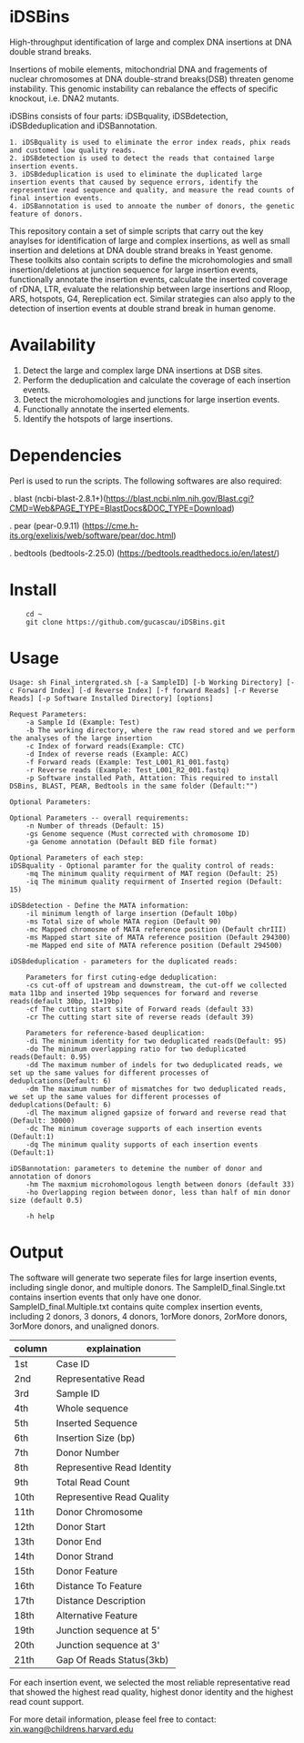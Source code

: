 # iDSBins
High-throughput identification of large and complex DNA insertions at DNA double strand breaks.

Insertions of mobile elements, mitochondrial DNA and fragements of nuclear chromosomes at DNA double-strand breaks(DSB) threaten genome instability. This genomic instability can rebalance the effects of specific knockout, i.e. DNA2 mutants.

iDSBins consists of four parts: iDSBquality, iDSBdetection, iDSBdeduplication and iDSBannotation.

	1. iDSBquality is used to eliminate the error index reads, phix reads and customed low quality reads.
	2. iDSBdetection is used to detect the reads that contained large insertion events.
	3. iDSBdeduplication is used to eliminate the duplicated large insertion events that caused by sequence errors, identify the representive read sequence and quality, and measure the read counts of final insertion events.
	4. iDSBannotation is used to annoate the number of donors, the genetic feature of donors.
	
This repository contain a set of simple scripts that carry out the key anaylses for identification of large and complex insertions, as well as small insertion and deletions at DNA double strand breaks in Yeast genome. These toolkits also contain scripts to define the microhomologies and small insertion/deletions at junction sequence for large insertion events, functionally annotate the insertion events, calculate the inserted coverage of rDNA, LTR, evaluate the relationship between large insertions and Rloop, ARS, hotspots, G4, Rereplication ect.  Similar strategies can also apply to the detection of insertion events at double strand break in human genome.

# Availability 
1. Detect the large and complex large DNA insertions at DSB sites.
2. Perform the deduplication and calculate the coverage of each insertion events.
3. Detect the microhomologies and junctions for large insertion events.
4. Functionally annotate the inserted elements.
5. Identify the hotspots of large insertions.


# Dependencies

Perl is used to run the scripts. The following softwares are also required:

. blast (ncbi-blast-2.8.1+)(https://blast.ncbi.nlm.nih.gov/Blast.cgi?CMD=Web&PAGE_TYPE=BlastDocs&DOC_TYPE=Download)

. pear (pear-0.9.11) (https://cme.h-its.org/exelixis/web/software/pear/doc.html)

. bedtools (bedtools-2.25.0) (https://bedtools.readthedocs.io/en/latest/)

# Install

```
    cd ~
    git clone https://github.com/gucascau/iDSBins.git
```   

# Usage
```
Usage: sh Final_intergrated.sh [-a SampleID] [-b Working Directory] [-c Forward Index] [-d Reverse Index] [-f forward Reads] [-r Reverse Reads] [-p Software Installed Directory] [options]
		 
Request Parameters:
	-a Sample Id (Example: Test)
	-b The working directory, where the raw read stored and we perform the analyses of the large insertion
	-c Index of forward reads(Example: CTC)
	-d Index of reverse reads (Example: ACC)
	-f Forward reads (Example: Test_L001_R1_001.fastq)
	-r Reverse reads (Example: Test_L001_R2_001.fastq)
	-p Software installed Path, Attation: This required to install DSBins, BLAST, PEAR, Bedtools in the same folder (Default:"")

Optional Parameters:

Optional Parameters -- overall requirements:
	-n Number of threads (Default: 15)
	-gs Genome sequence (Must corrected with chromosome ID)
	-ga Genome annotation (Default BED file format)

Optional Parameters of each step:
iDSBquality - Optional paramter for the quality control of reads:
	-mq The minimum quality requirment of MAT region (Default: 25)
	-iq The minimum quality requirment of Inserted region (Default: 15)

iDSBdetection - Define the MATA information:
	-il minimum length of large insertion (Default 10bp)
	-ms Total size of whole MATA region (Default 90)
	-mc Mapped chromosme of MATA reference position (Default chrIII)
	-ms Mapped start site of MATA reference position (Default 294300)
	-me Mapped end site of MATA reference position (Default 294500)

iDSBdeduplication - parameters for the duplicated reads:

	Parameters for first cuting-edge deduplication:
	-cs cut-off of upstream and downstream, the cut-off we collected mata 11bp and inserted 19bp sequences for forward and reverse reads(default 30bp, 11+19bp)
	-cf The cutting start site of Forward reads (default 33)
	-cr The cutting start site of reverse reads (default 39)

	Parameters for reference-based deuplication:
	-di The minimum identity for two deduplicated reads(Default: 95)
	-do The minimum overlapping ratio for two deduplicated reads(Default: 0.95)
	-dd The maximum number of indels for two deduplicated reads, we set up the same values for different processes of deduplcations(Default: 6)
	-dm The maximum number of mismatches for two deduplicated reads, we set up the same values for different processes of deduplcations(Default: 6)
	-dl The maximum aligned gapsize of forward and reverse read that (Default: 30000)
	-dc The minimum coverage supports of each insertion events (Default:1)
	-dq The minimum quality supports of each insertion events (Default:1)

iDSBannotation: parameters to detemine the number of donor and annotation of donors
	-hm The maxmium microhomologous length between donors (default 33)
	-ho Overlapping region between donor, less than half of min donor size (default 0.5)

	-h help

```


# Output
The software will generate two seperate files for large insertion events, including single donor, and multiple donors. The SampleID_final.Single.txt contains insertion events that only have one donor.  SampleID_final.Multiple.txt contains quite complex insertion events, including 2 donors, 3 donors, 4 donors, 1orMore donors, 2orMore donors, 3orMore donors, and unaligned donors. 

| column | explaination |
| ------| ------|
| 1st | Case ID |
| 2nd | Representative Read |
| 3rd | Sample ID |
| 4th | Whole sequence |
| 5th | Inserted Sequence |
| 6th | Insertion Size (bp)|
| 7th | Donor Number |
| 8th | Representive Read Identity |
| 9th | Total Read Count |
| 10th | Representive Read Quality |
| 11th | Donor  Chromosome |
| 12th | Donor Start |
| 13th | Donor End |
| 14th | Donor Strand |
| 15th | Donor Feature |
| 16th | Distance To Feature |
| 17th | Distance Description |
| 18th | Alternative Feature |
| 19th | Junction sequence at 5' |
| 20th | Junction sequence at 3'|
| 21th | Gap Of Reads Status(3kb) |

For each insertion event, we selected the most reliable representative read that showed the highest read quality, highest donor identity and the highest read count support. 

For more detail information, please feel free to contact: xin.wang@childrens.harvard.edu
